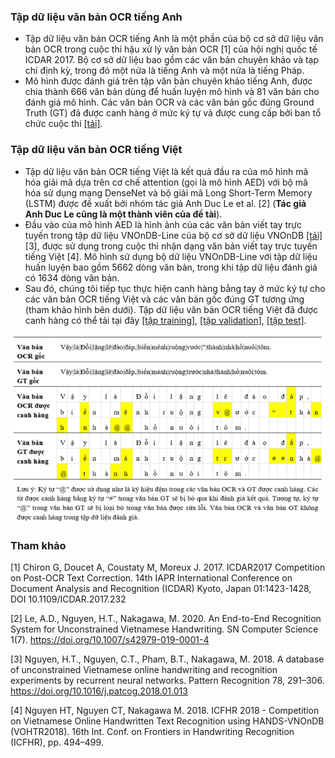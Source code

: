 ### Tập dữ liệu văn bản OCR tiếng Anh
- Tập dữ liệu văn bản OCR tiếng Anh là một phần của bộ cơ sở dữ liệu văn bản OCR trong cuộc thi hậu xử lý văn bản OCR [1] của hội nghị quốc tế ICDAR 2017. Bộ cơ sở dữ liệu bao gồm các văn bản chuyên khảo và tạp chí định kỳ, trong đó một nửa là tiếng Anh và một nửa là tiếng Pháp.
- Mô hình được đánh giá trên tập văn bản chuyên khảo tiếng Anh, được chia thành 666 văn bản dùng để huấn luyện mô hình và 81 văn bản cho đánh giá mô hình. Các văn bản OCR và các văn bản gốc đúng Ground Truth (GT) đã được canh hàng ở mức ký tự và được cung cấp bởi ban tổ chức cuộc thi [[tải]](https://sites.google.com/view/icdar2017-postcorrectionocr/dataset?authuser=0).

### Tập dữ liệu văn bản OCR tiếng Việt
- Tập dữ liệu văn bản OCR tiếng Việt là kết quả đầu ra của mô hình mã hóa giải mã dựa trên cơ chế attention (gọi là mô hình AED) với bộ mã hóa sử dụng mạng DenseNet và bộ giải mã Long Short-Term Memory (LSTM) được đề xuất bởi nhóm tác giả Anh Duc Le et al. [2] (**Tác giả Anh Duc Le cũng là một thành viên của đề tài**).
- Đầu vào của mô hình AED là hình ảnh của các văn bản viết tay trực tuyến trong tập dữ liệu VNOnDB-Line của bộ cơ sở dữ liệu VNOnDB [[tải]](http://tc11.cvc.uab.es/datasets/HANDS-VNOnDB2018_1) [3], được sử dụng trong cuộc thi nhận dạng văn bản viết tay trực tuyến tiếng Việt [4]. Mô hình sử dụng bộ dữ liệu VNOnDB-Line với tập dữ liệu huấn luyện bao gồm 5662 dòng văn bản, trong khi tập dữ liệu đánh giá có 1634 dòng văn bản.
- Sau đó, chúng tôi tiếp tục thực hiện canh hàng bằng tay ở mức ký tự cho các văn bản OCR tiếng Việt và các văn bản gốc đúng GT tương ứng (tham khảo hình bên dưới). Tập dữ liệu văn bản OCR tiếng Việt đã được canh hàng có thể tải tại đây [[tập training]](https://drive.google.com/file/d/1RBg--_LDkEmM-5M2j81zgw5VQh8U5iKa/view?usp=sharing), [[tập validation]](https://drive.google.com/file/d/1l7JvSwaq0JhtODm8GYNTTT6prFUpjQ1_/view?usp=sharing), [[tập test]](https://drive.google.com/file/d/1Ui3Dk1blWOivkYJ7HkKOdV9H_NviBbF1/view?usp=sharing).

![alt text](https://github.com/ngu0029/post_ocr_models/blob/main/2.%20Datasets/char_alignment_vn.png)

### Tham khảo
[1] Chiron G, Doucet A, Coustaty M, Moreux J. 2017. ICDAR2017 Competition on Post-OCR Text Correction. 14th IAPR International Conference
on Document Analysis and Recognition (ICDAR) Kyoto, Japan 01:1423-1428, DOI 10.1109/ICDAR.2017.232

[2] Le, A.D., Nguyen, H.T., Nakagawa, M. 2020. An End-to-End Recognition System for Unconstrained Vietnamese Handwriting. SN Computer Science 1(7). https://doi.org/10.1007/s42979-019-0001-4

[3] Nguyen, H.T., Nguyen, C.T., Pham, B.T., Nakagawa, M. 2018. A database of unconstrained Vietnamese online handwriting and recognition experiments by recurrent neural networks. Pattern Recognition 78, 291–306. https://doi.org/10.1016/j.patcog.2018.01.013

[4] Nguyen HT, Nguyen CT, Nakagawa M. 2018. ICFHR 2018 - Competition on Vietnamese Online Handwritten Text Recognition using HANDS-VNOnDB (VOHTR2018). 16th Int. Conf. on Frontiers in Handwriting Recognition (ICFHR), pp. 494–499.
